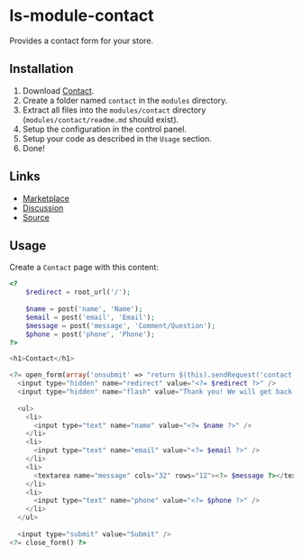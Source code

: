 # ls-module-contact
Provides a contact form for your store.

## Installation
1. Download [Contact](https://github.com/limewheel/ls-module-contact/zipball/master).
1. Create a folder named `contact` in the `modules` directory.
1. Extract all files into the `modules/contact` directory (`modules/contact/readme.md` should exist).
1. Setup the configuration in the control panel.
1. Setup your code as described in the `Usage` section.
1. Done!

## Links

* [Marketplace](https://lemonstandapp.com/marketplace/module/contact/)
* [Discussion](http://forum.lemonstandapp.com/topic/2235-module-contact/)
* [Source](https://github.com/limewheel/ls-module-contact)

## Usage
Create a `Contact` page with this content:

```php
<?
	$redirect = root_url('/');
	
	$name = post('name', 'Name');
	$email = post('email', 'Email');
	$message = post('message', 'Comment/Question');
	$phone = post('phone', 'Phone');
?>

<h1>Contact</h1>

<?= open_form(array('onsubmit' => "return $(this).sendRequest('contact:on_submit')")) ?>
  <input type="hidden" name="redirect" value="<?= $redirect ?>" />
  <input type="hidden" name="flash" value="Thank you! We will get back to you shortly." />
  
  <ul>
    <li>
      <input type="text" name="name" value="<?= $name ?>" />
    </li>
    <li>
      <input type="text" name="email" value="<?= $email ?>" />
    </li>
    <li>
      <textarea name="message" cols="32" rows="12"><?= $message ?></textarea>
    </li>
    <li>
      <input type="text" name="phone" value="<?= $phone ?>" />
    </li>
  </ul>
  
  <input type="submit" value="Submit" />
<?= close_form() ?>
```